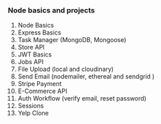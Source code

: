 ### Node basics and projects
1. Node Basics
2. Express Basics
3. Task Manager (MongoDB, Mongoose)
4. Store API
5. JWT Basics
6. Jobs API
7. File Upload (local and cloudinary)
8. Send Email (nodemailer, ethereal and sendgrid )
9. Stripe Payment
10. E-Commerce API
11. Auth Workflow (verify email, reset password)
12. Sessions
13. Yelp Clone
